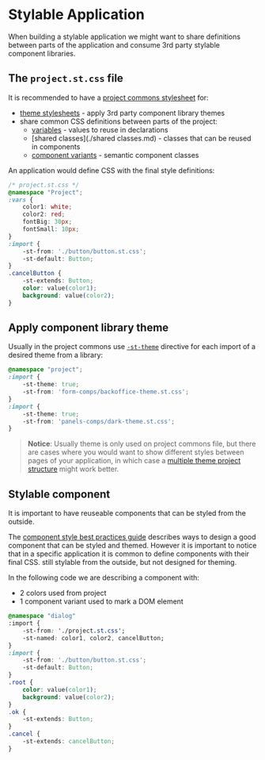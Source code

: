 # Stylable Application

When building a stylable application we might want to share definitions between parts of the application and consume 3rd party stylable component libraries.

## The `project.st.css` file

It is recommended to have a [project commons stylesheet](./project-commons.md) for:

* [theme stylesheets](../references/theme.md) - apply 3rd party component library themes
* share common CSS definitions between parts of the project:
    * [variables](../references/variables.md) - values to reuse in declarations
    * [shared classes](./shared classes.md) - classes that can be reused in components
    * [component variants](./component-variants.md) - semantic component classes

An application would define CSS with the final style definitions:

```css
/* project.st.css */
@namespace "Project";
:vars {
    color1: white;
    color2: red;
    fontBig: 30px;
    fontSmall: 10px;
}
:import {
    -st-from: './button/button.st.css';
    -st-default: Button;
}
.cancelButton {
    -st-extends: Button;
    color: value(color1);
    background: value(color2);
}
```

## Apply component library theme

Usually in the project commons use [`-st-theme`](../references/theme.md) directive for each import of a desired theme from a library:

```css
@namespace "project";
:import {
    -st-theme: true;
    -st-from: 'form-comps/backoffice-theme.st.css';
}
:import {
    -st-theme: true;
    -st-from: 'panels-comps/dark-theme.st.css';
}
```

> **Notice**:
> Usually theme is only used on project commons file, but there are cases where you would want to show different styles between pages of your application, in which case a [multiple theme project structure](./stylable-component-library.md) might work better.

## Stylable component

It is important to have reuseable components that can be styled from the outside. 

The [component style best practices guide](./component-style-best-practices.md) describes ways to design a good component that can be styled and themed. However it is important to notice that in a specific application it is common to define components with their final CSS. still stylable from the outside, but not designed for theming.

In the following code we are describing a component with:
* 2 colors used from project
* 1 component variant used to mark a DOM element

```css
@namespace "dialog"
:import {
    -st-from: './project.st.css';
    -st-named: color1, color2, cancelButton;
}
:import {
    -st-from: './button/button.st.css';
    -st-default: Button;
}
.root {
    color: value(color1);
    background: value(color2);
}
.ok {
    -st-extends: Button;
}
.cancel {
    -st-extends: cancelButton;
}
```